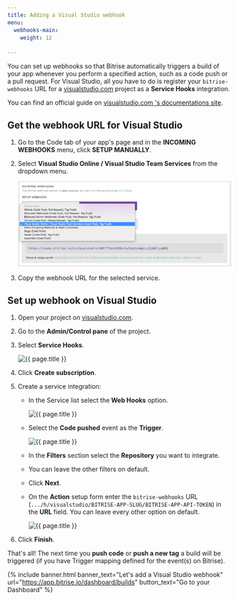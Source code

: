 ```yaml
---
title: Adding a Visual Studio webhook
menu:
  webhooks-main:
    weight: 12

---
```

You can set up webhooks so that Bitrise automatically triggers a build of your app whenever you perform a specified action, such as a code push or a pull request. For Visual Studio, all you have to do is register your `bitrise-webhooks` URL for
a [visualstudio.com](https://visualstudio.com) project as a **Service Hooks** integration.

You can find an official guide
on [visualstudio.com 's documentations site](https://www.visualstudio.com/en-us/get-started/integrate/service-hooks/webhooks-and-vso-vs).

## Get the webhook URL for Visual Studio

1. Go to the Code tab of your app's page and in the **INCOMING WEBHOOKS** menu, click **SETUP MANUALLY**.
2. Select **Visual Studio Online / Visual Studio Team Services** from the dropdown menu.

   ![{{ page.title }}](/img/bitrise-visual-webhook.png)
3. Copy the webhook URL for the selected service.

## Set up webhook on Visual Studio

1. Open your project on [visualstudio.com](https://visualstudio.com).
2. Go to the **Admin/Control pane** of the project.
3. Select **Service Hooks**.

   ![{{ page.title }}](/img/webhooks/visual-studio-service-hooks.png)
4. Click **Create subscription**.
5. Create a service integration:
   * In the Service list select the **Web Hooks** option.

     ![{{ page.title }}](/img/webhooks/visual-studio-new-service.png)
   * Select the **Code pushed** event as the **Trigger**.

     ![{{ page.title }}](/img/webhooks/visual-studio-code-pushed.png)
   * In the **Filters** section select the **Repository** you want to integrate.
   * You can leave the other filters on default.
   * Click **Next**.
   * On the **Action** setup form enter the `bitrise-webhooks` URL (`.../h/visualstudio/BITRISE-APP-SLUG/BITRISE-APP-API-TOKEN`) in the **URL** field. You can leave every other option on default.

     ![{{ page.title }}](/img/webhooks/visual-studio-webhook-url.png)
6. Click **Finish**.

That's all! The next time you **push code** or **push a new tag**
a build will be triggered (if you have Trigger mapping defined for the event(s) on Bitrise).

{% include banner.html banner_text="Let's add a Visual Studio webhook" url="https://app.bitrise.io/dashboard/builds" button_text="Go to your Dashboard" %}